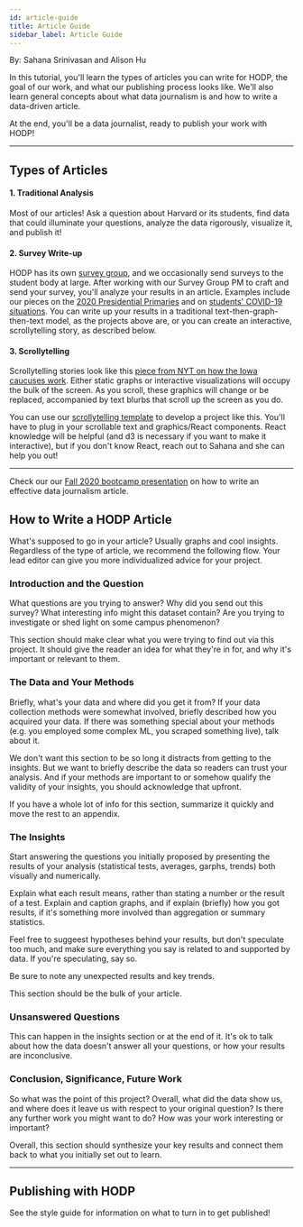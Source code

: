 ```yaml
---
id: article-guide
title: Article Guide
sidebar_label: Article Guide
---
```


By: Sahana Srinivasan and Alison Hu

In this tutorial, you'll learn the types of articles you can write for HODP, the goal of our work, and what our publishing process looks like. We'll also learn general concepts about what data journalism is and how to write a data-driven article.

At the end, you'll be a data journalist, ready to publish your work with HODP!

---

## Types of Articles


#### 1. Traditional Analysis
Most of our articles! Ask a question about Harvard or its students, find data that could illuminate your questions, analyze the data rigorously, visualize it, and publish it!

#### 2. Survey Write-up
HODP has its own [survey group](https://www.hodp.org/surveys/), and we occasionally send surveys to the student body at large. 
After working with our Survey Group PM to craft and send your survey, you'll analyze your results in an article.
Examples include our pieces on the [2020 Presidential Primaries](https://www.hodp.org/project/how-do-harvard-students-feel-about-the-2020-election) and on [students' COVID-19 situations](https://www.hodp.org/project/harvard-in-the-age-of-covid-19/). 
You can write up your results in a traditional text-then-graph-then-text model, as the projects above are, or you can create an interactive, scrollytelling story, as described below. 

#### 3. Scrollytelling
Scrollytelling stories look like this [piece from NYT on how the Iowa caucuses work](https://www.nytimes.com/interactive/2020/01/31/us/politics/what-is-iowa-caucus.html). Either static graphs or interactive visualizations will occupy the bulk of the screen. As you scroll, these graphics will change or be replaced, accompanied by text blurbs that scroll up the screen as you do. 

You can use our [scrollytelling template](https://github.com/sahana-srinivasan/scrollytelling) to develop a project like this. You'll have to plug in your scrollable text and graphics/React components.
React knowledge will be helpful (and d3 is necessary if you want to make it interactive), but if you don't know React, reach out to Sahana and she can help you out!


---

Check our our [Fall 2020 bootcamp presentation](https://docs.google.com/presentation/d/1XE6RhWkX6P2GFuK0w9lVYaWG0QiI55cU-hZZ04Ky73Y/edit?usp=sharing) on how to write an effective data journalism article. 

## How to Write a HODP Article

What's supposed to go in your article? Usually graphs and cool insights. Regardless of the type of article, we recommend the following flow. Your lead editor can give you more individualized advice for your project.

### Introduction and the Question

What questions are you trying to answer? Why did you send out this survey? What interesting info might this dataset contain? Are you trying to investigate or shed light on some campus phenomenon?

This section should make clear what you were trying to find out via this project. It should give the reader an idea for what they're in for, and why it's important or relevant to them.

### The Data and Your Methods

Briefly, what's your data and where did you get it from? If your data collection methods were somewhat involved, briefly described how you acquired your data. If there was something special about your methods (e.g. you employed some complex ML, you scraped something live), talk about it.

We don't want this section to be so long it distracts from getting to the insights. But we want to briefly describe the data so readers can trust your analysis. And if your methods are important to or somehow qualify the validity of your insights, you should acknowledge that upfront. 

If you have a whole lot of info for this section, summarize it quickly and move the rest to an appendix.

### The Insights

Start answering the questions you initially proposed by presenting the results of your analysis (statistical tests, averages, garphs, trends) both visually and numerically.

Explain what each result means, rather than stating a number or the result of a test. Explain and caption graphs, and if explain (briefly) how you got results, if it's something more involved than aggregation or summary statistics.

Feel free to suggeest hypotheses behind your results, but don't speculate too much, and make sure everything you say is related to and supported by data. If you're speculating, say so.

Be sure to note any unexpected results and key trends.

This section should be the bulk of your article.

### Unsanswered Questions

This can happen in the insights section or at the end of it. It's ok to talk about how the data doesn't answer all your questions, or how your results are inconclusive. 

### Conclusion, Significance, Future Work

So what was the point of this project? Overall, what did the data show us, and where does it leave us with respect to your original question? Is there any further work you might want to do? How was your work interesting or important?

Overall, this section should synthesize your key results and connect them back to what you initially set out to learn.

---

## Publishing with HODP

See the style guide for information on what to turn in to get published!

